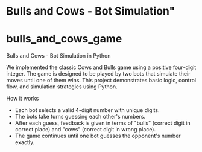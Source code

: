 Bulls and Cows - Bot Simulation" 
=======
# bulls_and_cows_game
Bulls and Cows - Bot Simulation in Python

We implemented the classic Cows and Bulls game using a positive four-digit integer.
The game is designed to be played by two bots that simulate their moves until one of them wins.
This project demonstrates basic logic, control flow, and simulation strategies using Python.

How it works
- Each bot selects a valid 4-digit number with unique digits.
- The bots take turns guessing each other's numbers.
- After each guess, feedback is given in terms of "bulls" (correct digit in correct place) and "cows" (correct digit in wrong place).
- The game continues until one bot guesses the opponent's number exactly.
